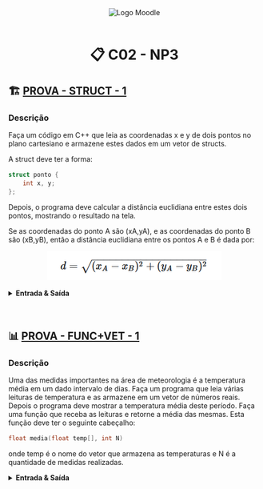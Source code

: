 <div align="center">
<img width="384px" alt="Logo Moodle" src="https://upload.wikimedia.org/wikipedia/commons/thumb/c/c6/Moodle-logo.svg/1200px-Moodle-logo.svg.png">
<br/>
<br/>
<h1>📋 C02 - NP3</h1>
</div>

## 🏗️ [PROVA - STRUCT - 1](PROVA-STRUCT_1.cpp)

<h3>Descrição</h3>
<p>
Faça um código em C++ que leia as coordenadas x e y de dois pontos no plano cartesiano e armazene estes dados em um vetor de structs.

A struct deve ter a forma:
```CPP
struct ponto {
    int x, y;
};
```

Depois, o programa deve calcular a distância euclidiana entre estes dois pontos, mostrando o resultado na tela.

Se as coordenadas do ponto A são (xA,yA), e as coordenadas do ponto B são (xB,yB), então a distância euclidiana entre os pontos A e B é dada por:

<div align="center">
<img src="assets/formula.png" alt="Fórmula distância entre dois pontos">
</div>

</p>

<details>
  <summary><strong>Entrada & Saída</strong></summary>
  <h3>Entrada</h3>
  <p>
  A entrada consiste de uma única linha, com quatro números reais xa, ya, xb, yb, que correspondem às coordenadas x e y dos pontos A e B, respectivamente.
  </p>
  <h3>Saída</h3>
  <p>
  Na saída, o programa deve mostrar a distância euclidiana entre A e B, com duas casas decimais.
  </p>
  <h3>Exemplos</h3>

  ```
  ** Input **
  2 3 1 6

  ** Output **
  3.16
  ```

</details>

<br/>

<!-- ----- EXERCÍCIO ----- -->

<br/>

## 📊 [PROVA - FUNC+VET - 1](PROVA-FUNC+VET_1.cpp)

<h3>Descrição</h3>
<p>
Uma das medidas importantes na área de meteorologia é a temperatura média em um dado intervalo de dias. Faça um programa que leia várias leituras de temperatura e as armazene em um vetor de números reais. Depois o programa deve mostrar a temperatura média deste período. Faça uma função que receba as leituras e retorne a média das mesmas. Esta função deve ter o seguinte cabeçalho:

```CPP
float media(float temp[], int N)
```

onde temp é o nome do vetor que armazena as temperaturas e N é a quantidade de medidas realizadas.
</p>

<details>
  <summary><strong>Entrada & Saída</strong></summary>
  <h3>Entrada</h3>
  <p>
  A entrada consiste de uma única linha com as leituras realizadas. Esta termina com o valor -100, que não deve ser considerado.
  </p>
  <h3>Saída</h3>
  <p>
  Na saída, o programa deve mostrar a temperatura média no período, com 1 casa decimal.
  </p>
  <h3>Exemplos</h3>

  ```
  ** Input **
  20.2 21.4 26.8 27.9 31.4 -100

  ** Output **
  25.5
  ```

</details>

<br/>
